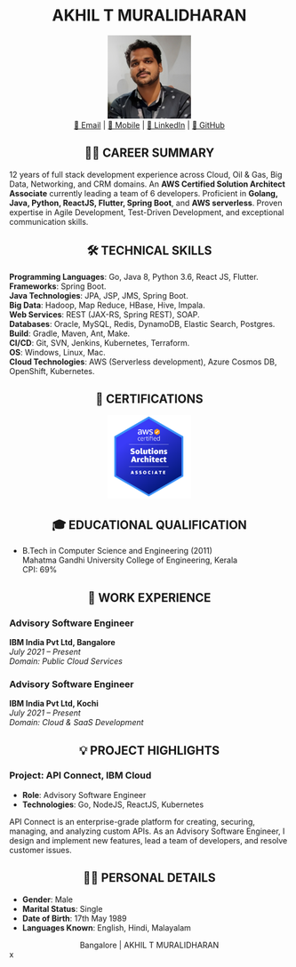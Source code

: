 # <div align="center">AKHIL T MURALIDHARAN</div>

<div align="center">
  <img src="https://github.com/akhil4chelsia/akhil4chelsia.github.io/blob/main/images/photo.png?raw=true" alt="Profile Picture" width="150" height="150">
</div>

<div align="center">
  <a href="mailto:akhiltmuralidharan@gmail.com">📧 Email</a> |
  <a href="tel:+919495248085">📱 Mobile</a> |
  <a href="https://www.linkedin.com/in/akhiltm">🔗 LinkedIn</a> |
  <a href="https://github.com/akhil4chelsia">🐙 GitHub</a>
</div>

## <div align="center">👨‍💼 CAREER SUMMARY</div>

12 years of full stack development experience across Cloud, Oil & Gas, Big Data, Networking, and CRM domains. An **AWS Certified Solution Architect Associate** currently leading a team of 6 developers. Proficient in **Golang, Java, Python, ReactJS, Flutter, Spring Boot**, and **AWS serverless**. Proven expertise in Agile Development, Test-Driven Development, and exceptional communication skills.

## <div align="center">🛠️ TECHNICAL SKILLS</div>

**Programming Languages**: Go, Java 8, Python 3.6, React JS, Flutter.  
**Frameworks**: Spring Boot.  
**Java Technologies**: JPA, JSP, JMS, Spring Boot.  
**Big Data**: Hadoop, Map Reduce, HBase, Hive, Impala.  
**Web Services**: REST (JAX-RS, Spring REST), SOAP.  
**Databases**: Oracle, MySQL, Redis, DynamoDB, Elastic Search, Postgres.  
**Build**: Gradle, Maven, Ant, Make.  
**CI/CD**: Git, SVN, Jenkins, Kubernetes, Terraform.  
**OS**: Windows, Linux, Mac.  
**Cloud Technologies**: AWS (Serverless development), Azure Cosmos DB, OpenShift, Kubernetes.

## <div align="center">📜 CERTIFICATIONS</div>

<div align="center">
  <img src="https://github.com/akhil4chelsia/akhil4chelsia.github.io/blob/main/images/awssa03.png?raw=true" alt="Profile Picture" width="150" height="150">
</div>

## <div align="center">🎓 EDUCATIONAL QUALIFICATION</div>

- B.Tech in Computer Science and Engineering (2011)  
  Mahatma Gandhi University College of Engineering, Kerala  
  CPI: 69%

## <div align="center">💼 WORK EXPERIENCE</div>

### Advisory Software Engineer  
**IBM India Pvt Ltd, Bangalore**  
*July 2021 – Present*  
*Domain: Public Cloud Services*

### Advisory Software Engineer  
**IBM India Pvt Ltd, Kochi**  
*July 2021 – Present*  
*Domain: Cloud & SaaS Development*

<!-- More work experiences... -->

## <div align="center">💡 PROJECT HIGHLIGHTS</div>

### Project: API Connect, IBM Cloud

- **Role**: Advisory Software Engineer
- **Technologies**: Go, NodeJS, ReactJS, Kubernetes

API Connect is an enterprise-grade platform for creating, securing, managing, and analyzing custom APIs. As an Advisory Software Engineer, I design and implement new features, lead a team of developers, and resolve customer issues.

<!-- More projects... -->

## <div align="center">🧑‍💼 PERSONAL DETAILS</div>

- **Gender**: Male
- **Marital Status**: Single
- **Date of Birth**: 17th May 1989
- **Languages Known**: English, Hindi, Malayalam

<div align="center">Bangalore | AKHIL T MURALIDHARAN</div>
x